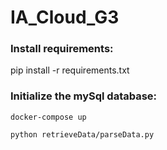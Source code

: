 # IA_Cloud_G3

### Install requirements:

pip install -r requirements.txt

### Initialize the mySql database:

```docker-compose up```

```python retrieveData/parseData.py```
